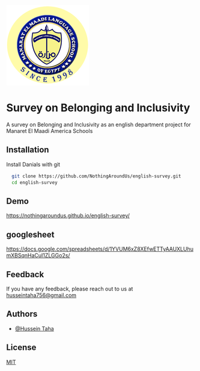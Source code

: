 ![Logo](img/manara_logo.png)
# Survey on Belonging and Inclusivity

A survey on Belonging and Inclusivity as an english department project for Manaret El Maadi America Schools

## Installation

Install Danials with git

```bash
  git clone https://github.com/NothingAroundUs/english-survey.git
  cd english-survey
```
## Demo

https://nothingaroundus.github.io/english-survey/

## googlesheet

https://docs.google.com/spreadsheets/d/1YVUM6xZ8XEfwETTyAAUXLUhumXBSqnHaCuI1ZLGGo2s/

## Feedback

If you have any feedback, please reach out to us at [husseintaha756@gmail.com](mailto:husseintaha756@gmail.com)

## Authors

- [@Hussein Taha](https://github.com/NothingAroundUs)


## License

[MIT](LICENSE)